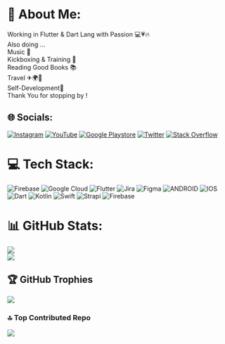 # 💫 About Me:
Working in Flutter & Dart Lang with Passion 💻💗🔥  <br>Also doing ... <br>Music 🎸<br>Kickboxing & Training 🥊 <br>Reading Good Books 📚 <br>Travel ✈🌍🗻 <br>Self-Development💪<br>Thank You for stopping by !<br>


## 🌐 Socials:
[![Instagram](https://img.shields.io/badge/Instagram-%23E4405F.svg?logo=Instagram&logoColor=white)](https://instagram.com/code_with_mazi)
[![YouTube](https://img.shields.io/badge/YouTube-%23FF0000.svg?logo=YouTube&logoColor=white)](https://youtube.com/@code_with_mazi)
[![Google Playstore](https://img.shields.io/badge/Google_Play-414141?style=for-the-badge&logo=google-play&logoColor=white)](https://play.google.com/store/apps/dev?id=8219347968101811942)
[![Twitter](https://img.shields.io/badge/Twitter-1DA1F2?style=for-the-badge&logo=twitter&logoColor=white)](https://twitter.com/KapitanMazi)
[![Stack Overflow](https://img.shields.io/badge/-Stackoverflow-FE7A16?logo=stack-overflow&logoColor=white)](https://stackoverflow.com/users/20224101) 

# 💻 Tech Stack:
![Firebase](https://img.shields.io/badge/firebase-%23039BE5.svg?style=plastic&logo=firebase) ![Google Cloud](https://img.shields.io/badge/Google%20Cloud-%234285F4.svg?style=plastic&logo=google-cloud&logoColor=white) ![Flutter](https://img.shields.io/badge/Flutter-%2302569B.svg?style=plastic&logo=Flutter&logoColor=white) ![Jira](https://img.shields.io/badge/jira-%230A0FFF.svg?style=plastic&logo=jira&logoColor=white) 	![Figma](https://img.shields.io/badge/figma-%23F24E1E.svg?style=plastic&logo=figma&logoColor=white) ![ANDROID](https://img.shields.io/badge/android-%2320232a.svg?style=plastic&logo=android&logoColor=%a4c639) ![IOS](https://img.shields.io/badge/IOS-%2320232a.svg?style=plastic&logo=apple&logoColor=white) ![Dart](https://img.shields.io/badge/dart-%230175C2.svg?style=plastic&logo=dart&logoColor=white) ![Kotlin](https://img.shields.io/badge/kotlin-%230095D5.svg?style=plastic&logo=kotlin&logoColor=white) ![Swift](https://img.shields.io/badge/swift-F54A2A?style=plastic&logo=swift&logoColor=white) ![Strapi](https://img.shields.io/badge/strapi-%232E7EEA.svg?style=plastic&logo=strapi&logoColor=white) ![Firebase](https://img.shields.io/badge/firebase-%23039BE5.svg?style=plastic&logo=firebase)
# 📊 GitHub Stats:
![](https://github-readme-streak-stats.herokuapp.com/?user=piotrmazimazurek&theme=dark&hide_border=false)<br/>
![](https://github-readme-stats.vercel.app/api/top-langs/?username=piotrmazimazurek&theme=dark&hide_border=false&include_all_commits=true&count_private=true&layout=compact)

## 🏆 GitHub Trophies
![](https://github-profile-trophy.vercel.app/?username=piotrmazimazurek&theme=onedark&no-frame=false&no-bg=false&margin-w=4)

### 🔝 Top Contributed Repo
![](https://github-contributor-stats.vercel.app/api?username=piotrmazimazurek&limit=5&theme=tokyonight&combine_all_yearly_contributions=true)

<!-- Proudly created with GPRM ( https://gprm.itsvg.in ) -->
